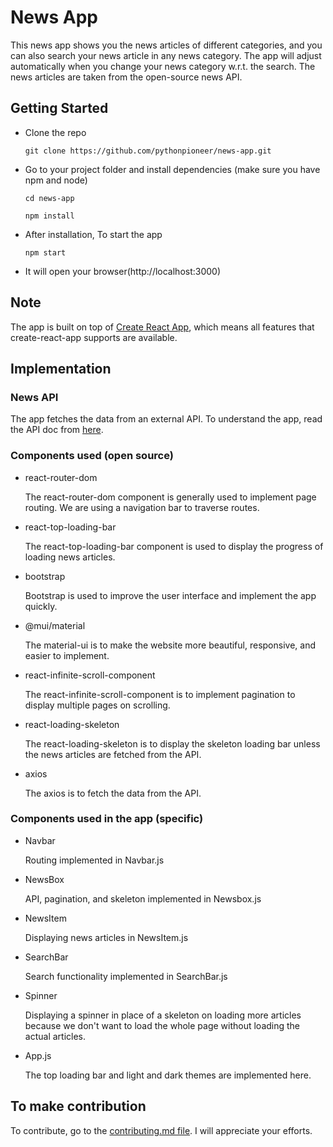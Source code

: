 # News App

This news app shows you the news articles of different categories, and you can also search your news article in any news category. The app will adjust automatically when you change your news category w.r.t. the search. The news articles are taken from the open-source news API.

## Getting Started

- Clone the repo

      git clone https://github.com/pythonpioneer/news-app.git

- Go to your project folder and install dependencies (make sure you have npm and node)

  ```
  cd news-app
  ```
  ```
  npm install
  ```

- After installation, To start the app

      npm start

- It will open your browser(http://localhost:3000)

## Note

The app is built on top of [Create React App](https://github.com/facebook/create-react-app), which means all features that create-react-app supports are available.

## Implementation

### News API

The app fetches the data from an external API. To understand the app, read the API doc from [here](https://newsdata.io/documentation/#latest-news).

### Components used (open source)

- react-router-dom

    The react-router-dom component is generally used to implement page routing. We are using a navigation bar to traverse routes.
  
- react-top-loading-bar

    The react-top-loading-bar component is used to display the progress of loading news articles.

- bootstrap

    Bootstrap is used to improve the user interface and implement the app quickly.
      
- @mui/material

    The material-ui is to make the website more beautiful, responsive, and easier to implement.
  
- react-infinite-scroll-component

    The react-infinite-scroll-component is to implement pagination to display multiple pages on scrolling.
  
- react-loading-skeleton

    The react-loading-skeleton is to display the skeleton loading bar unless the news articles are fetched from the API.
  
- axios

    The axios is to fetch the data from the API.

### Components used in the app (specific)

- Navbar

    Routing implemented in Navbar.js
  
- NewsBox

    API, pagination, and skeleton implemented in Newsbox.js
  
- NewsItem

    Displaying news articles in NewsItem.js
  
- SearchBar

    Search functionality implemented in SearchBar.js
  
- Spinner

    Displaying a spinner in place of a skeleton on loading more articles because we don't want to load the whole page without loading the actual articles.

- App.js

    The top loading bar and light and dark themes are implemented here.

## To make contribution

  To contribute, go to the [contributing.md file](https://github.com/pythonpioneer/news-app/blob/master/contributing.md). I will appreciate your efforts.
